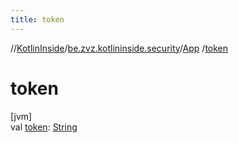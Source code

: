 ```yaml
---
title: token
---
```

//[KotlinInside](../../../index.html)/[be.zvz.kotlininside.security](../index.html)/[App](index.html)
/[token](token.html)

# token

[jvm]\
val [token](token.html): [String](https://kotlinlang.org/api/latest/jvm/stdlib/kotlin/-string/index.html)




